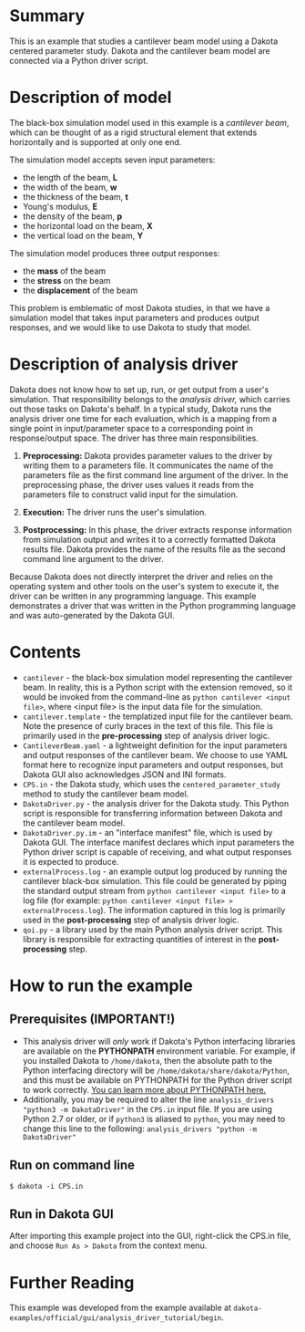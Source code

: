 # Summary

This is an example that studies a cantilever beam model using a Dakota centered parameter study.  Dakota and the cantilever beam model are connected via a Python driver script.

# Description of model

The black-box simulation model used in this example is a *cantilever beam*, which can be thought of as a rigid structural element that extends horizontally and is supported at only one end.

The simulation model accepts seven input parameters:

 - the length of the beam, **L**
 - the width of the beam, **w**
 - the thickness of the beam, **t**
 - Young's modulus, **E**
 - the density of the beam, **p**
 - the horizontal load on the beam, **X**
 - the vertical load on the beam, **Y**

The simulation model produces three output responses:

 - the **mass** of the beam
 - the **stress** on the beam
 - the **displacement** of the beam

This problem is emblematic of most Dakota studies, in that we have a simulation model that takes input parameters and produces output responses, and we would like to use Dakota to study that model.

# Description of analysis driver

Dakota does not know how to set up, run, or get output from a user's simulation.  That responsibility belongs to the *analysis driver,* which carries out those tasks on Dakota's behalf. In a typical study, Dakota runs the analysis driver one time for each evaluation, which is a mapping from a single point in input/parameter space to a corresponding point in response/output space.  The driver has three main responsibilities.

1. **Preprocessing:** Dakota provides parameter values to the driver by writing them to a parameters file.  It communicates the name of the parameters file as the first command line argument of the driver. In the preprocessing phase, the driver uses values it reads from the parameters file to construct valid input for the simulation.

2. **Execution:** The driver runs the user's simulation.

3. **Postprocessing:** In this phase, the driver extracts response information from simulation output and writes it to a correctly formatted Dakota results file. Dakota provides the name of the results file as the second command line argument to the driver.

Because Dakota does not directly interpret the driver and relies on the operating system and other tools on the user's system to execute it, the driver can be written in any programming language.  This example demonstrates a driver that was written in the Python programming language and was auto-generated by the Dakota GUI.

# Contents

- `cantilever` - the black-box simulation model representing the cantilever beam.  In reality, this is a Python script with the extension removed, so it would be invoked from the command-line as `python cantilever <input file>`, where <input file\> is the input data file for the simulation.
- `cantilever.template` - the templatized input file for the cantilever beam.  Note the presence of curly braces in the text of this file.  This file is primarily used in the **pre-processing** step of analysis driver logic.
- `CantileverBeam.yaml` - a lightweight definition for the input parameters and output responses of the cantilever beam. We choose to use YAML format here to recognize input parameters and output responses, but Dakota GUI also acknowledges JSON and INI formats.
- `CPS.in` - the Dakota study, which uses the `centered_parameter_study` method to study the cantilever beam model.
- `DakotaDriver.py` - the analysis driver for the Dakota study.  This Python script is responsible for transferring information between Dakota and the cantilever beam model.
- `DakotaDriver.py.im` - an "interface manifest" file, which is used by Dakota GUI.  The interface manifest declares which input parameters the Python driver script is capable of receiving, and what output responses it is expected to produce.
- `externalProcess.log` - an example output log produced by running the cantilever black-box simulation.  This file could be generated by piping the standard output stream from `python cantilever <input file>` to a log file (for example:  `python cantilever <input file> > externalProcess.log`).  The information captured in this log is primarily used in the **post-processing** step of analysis driver logic.
- `qoi.py` - a library used by the main Python analysis driver script.  This library is responsible for extracting quantities of interest in the **post-processing** step.

# How to run the example

## Prerequisites (IMPORTANT!)

- This analysis driver will *only* work if Dakota's Python interfacing libraries are available on the **PYTHONPATH** environment variable.  For example, if you installed Dakota to `/home/dakota`, then the absolute path to the Python interfacing directory will be `/home/dakota/share/dakota/Python`, and this must be available on PYTHONPATH for the Python driver script to work correctly. [You can learn more about PYTHONPATH here.](https://docs.python.org/3/using/cmdline.html#environment-variables)
- Additionally, you may be required to alter the line `analysis_drivers "python3 -m DakotaDriver"` in the `CPS.in` input file. If you are using Python 2.7 or older, or if `python3` is aliased to `python`, you may need to change this line to the following: `analysis_drivers "python -m DakotaDriver"` 

## Run on command line

    $ dakota -i CPS.in

## Run in Dakota GUI

After importing this example project into the GUI, right-click the CPS.in file, and choose `Run As > Dakota` from the context menu.

# Further Reading

This example was developed from the example available at `dakota-examples/official/gui/analysis_driver_tutorial/begin`.